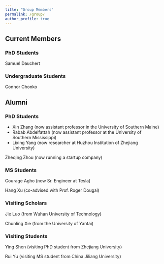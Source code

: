 ```yaml
---
title: "Group Members"
permalink: /group/
author_profile: true
---
```


## Current Members
### PhD Students
Samuel Dauchert

### Undergraduate Students
Connor Chonko


## Alumni
### PhD Students
- Xin Zhang (now assistant professor in the University of Southern Maine)
- Rabab Abdelfattah (now assistant professor at the University of Southern Mississippi)
- Lixing Yang (now researcher at Huzhou Institution of Zhejiang University)

Zheqing Zhou (now running a startup company)

### MS Students

Courage Agho (now Sr. Engineer at Tesla)

Hang Xu (co-advised with Prof. Roger Dougal)

### Visiting Scholars
Jie Luo (from Wuhan University of Technology)

Chunling Xie (from the University of Yantai)

### Visiting Students
Ying Shen (visiting PhD student from Zhejiang University)

Rui Yu (visiting MS student from China Jiliang University)


